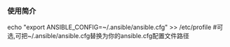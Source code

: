 ### 使用简介

echo "export ANSIBLE_CONFIG=~/.ansible/ansible.cfg" >> /etc/profile  #可选,可把~/.ansible/ansible.cfg替换为你的ansible.cfg配置文件路径
